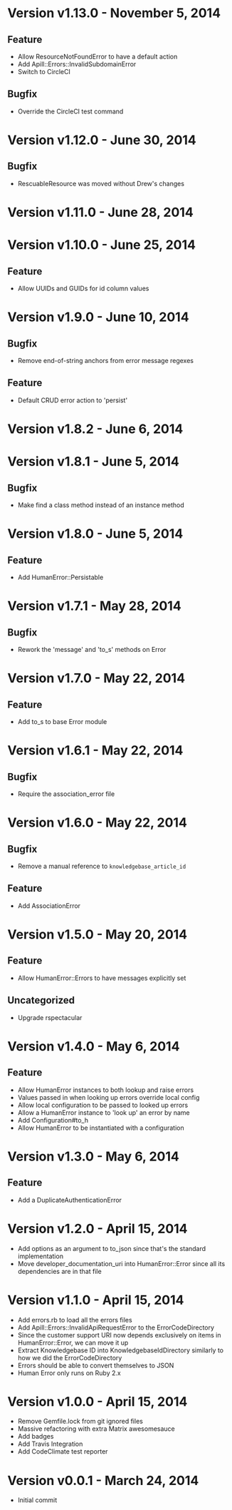 Version v1.13.0 - November 5, 2014
================================================================================

Feature
--------------------------------------------------------------------------------
  * Allow ResourceNotFoundError to have a default action
  * Add Apill::Errors::InvalidSubdomainError
  * Switch to CircleCI

Bugfix
--------------------------------------------------------------------------------
  * Override the CircleCI test command

Version v1.12.0 - June 30, 2014
================================================================================

Bugfix
--------------------------------------------------------------------------------
  * RescuableResource was moved without Drew's changes

Version v1.11.0 - June 28, 2014
================================================================================

Version v1.10.0 - June 25, 2014
================================================================================

Feature
--------------------------------------------------------------------------------
  * Allow UUIDs and GUIDs for id column values

Version v1.9.0 - June 10, 2014
================================================================================

Bugfix
--------------------------------------------------------------------------------
  * Remove end-of-string anchors from error message regexes

Feature
--------------------------------------------------------------------------------
  * Default CRUD error action to 'persist'

Version v1.8.2 - June 6, 2014
================================================================================

Version v1.8.1 - June 5, 2014
================================================================================

Bugfix
--------------------------------------------------------------------------------
  * Make find a class method instead of an instance method

Version v1.8.0 - June 5, 2014
================================================================================

Feature
--------------------------------------------------------------------------------
  * Add HumanError::Persistable

Version v1.7.1 - May 28, 2014
================================================================================

Bugfix
--------------------------------------------------------------------------------
  * Rework the 'message' and 'to_s' methods on Error

Version v1.7.0 - May 22, 2014
================================================================================

Feature
--------------------------------------------------------------------------------
  * Add to_s to base Error module

Version v1.6.1 - May 22, 2014
================================================================================

Bugfix
--------------------------------------------------------------------------------
  * Require the association_error file

Version v1.6.0 - May 22, 2014
================================================================================

Bugfix
--------------------------------------------------------------------------------
  * Remove a manual reference to `knowledgebase_article_id`

Feature
--------------------------------------------------------------------------------
  * Add AssociationError

Version v1.5.0 - May 20, 2014
================================================================================

Feature
--------------------------------------------------------------------------------
  * Allow HumanError::Errors to have messages explicitly set

Uncategorized
--------------------------------------------------------------------------------
  * Upgrade rspectacular

Version v1.4.0 - May 6, 2014
================================================================================

Feature
--------------------------------------------------------------------------------
  * Allow HumanError instances to both lookup and raise errors
  * Values passed in when looking up errors override local config
  * Allow local configuration to be passed to looked up errors
  * Allow a HumanError instance to 'look up' an error by name
  * Add Configuration#to_h
  * Allow HumanError to be instantiated with a configuration

Version v1.3.0 - May 6, 2014
================================================================================

Feature
--------------------------------------------------------------------------------
  * Add a DuplicateAuthenticationError

Version v1.2.0 - April 15, 2014
================================================================================

  * Add options as an argument to to_json since that's the standard
    implementation
  * Move developer_documentation_uri into HumanError::Error since all its
    dependencies are in that file

Version v1.1.0 - April 15, 2014
================================================================================

  * Add errors.rb to load all the errors files
  * Add Apill::Errors::InvalidApiRequestError to the ErrorCodeDirectory
  * Since the customer support URI now depends exclusively on items in
    HumanError::Error, we can move it up
  * Extract Knowledgebase ID into KnowledgebaseIdDirectory similarly to how we
    did the ErrorCodeDirectory
  * Errors should be able to convert themselves to JSON
  * Human Error only runs on Ruby 2.x

Version v1.0.0 - April 15, 2014
================================================================================

  * Remove Gemfile.lock from git ignored files
  * Massive refactoring with extra Matrix awesomesauce
  * Add badges
  * Add Travis Integration
  * Add CodeClimate test reporter

Version v0.0.1 - March 24, 2014
================================================================================

  * Initial commit

